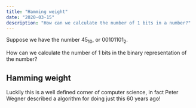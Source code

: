 ```yaml
---
title: "Hamming weight"
date: "2020-03-15"
description: "How can we calculate the number of 1 bits in a number?"
---
```


Suppose we have the number 45<sub>10</sub>, or 00101101<sub>2</sub>.

How can we calculate the number of 1 bits in the binary representation of the number?

## Hamming weight

Luckily this is a well defined corner of computer science, in fact Peter Wegner described a algorithm for doing just this 60 years ago!
